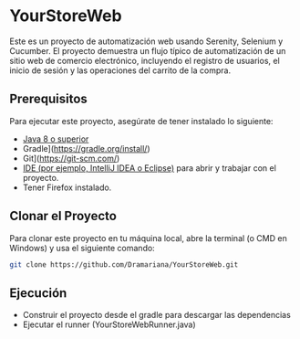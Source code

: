 # YourStoreWeb

Este es un proyecto de automatización web usando Serenity, Selenium y Cucumber. El proyecto demuestra un flujo típico de automatización de un sitio web de comercio electrónico, incluyendo el registro de usuarios, el inicio de sesión y las operaciones del carrito de la compra.

## Prerequisitos

Para ejecutar este proyecto, asegúrate de tener instalado lo siguiente:

- [Java 8 o superior](https://www.oracle.com/java/technologies/javase-jdk8-downloads.html)
- Gradle](https://gradle.org/install/)
- Git](https://git-scm.com/)
- [IDE (por ejemplo, IntelliJ IDEA o Eclipse)](https://www.jetbrains.com/idea/download/) para abrir y trabajar con el proyecto.
- Tener Firefox instalado.

## Clonar el Proyecto

Para clonar este proyecto en tu máquina local, abre la terminal (o CMD en Windows) y usa el siguiente comando:

```bash
git clone https://github.com/Dramariana/YourStoreWeb.git
```

## Ejecución
- Construir el proyecto desde el gradle para descargar las dependencias
- Ejecutar el runner (YourStoreWebRunner.java)
